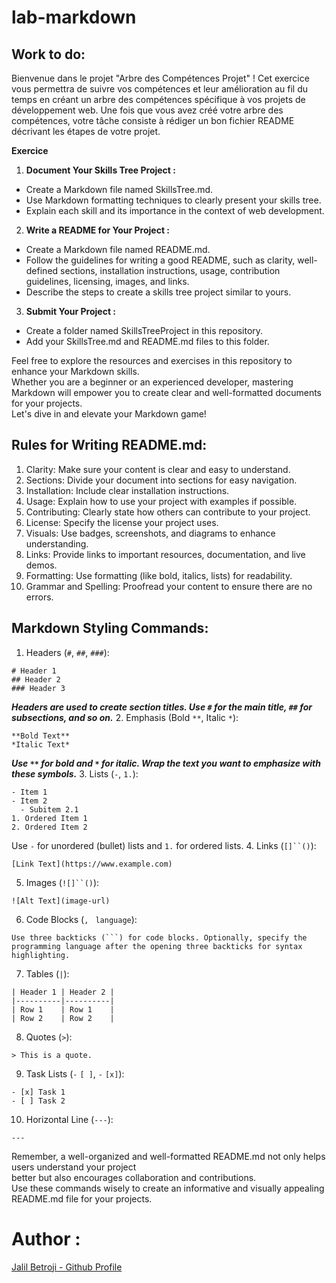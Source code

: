 # lab-markdown
## Work to do: 
Bienvenue dans le projet "Arbre des Compétences Projet" ! Cet exercice vous permettra de suivre vos compétences et leur amélioration au fil du temps en créant un arbre des compétences spécifique à vos projets de développement web. Une fois que vous avez créé votre arbre des compétences, votre tâche consiste à rédiger un bon fichier README décrivant les étapes de votre projet.

**Exercice**
1. **Document Your Skills Tree Project :**

  - Create a Markdown file named SkillsTree.md.
  - Use Markdown formatting techniques to clearly present your skills tree.
  - Explain each skill and its importance in the context of web development.
2. **Write a README for Your Project :**

  - Create a Markdown file named README.md.
  - Follow the guidelines for writing a good README, such as clarity, well-defined sections, installation instructions, usage, contribution guidelines, licensing, images, and links.
  - Describe the steps to create a skills tree project similar to yours.
3. **Submit Your Project :**

  - Create a folder named SkillsTreeProject in this repository.
  - Add your SkillsTree.md and README.md files to this folder.


Feel free to explore the resources and exercises in this repository to enhance your Markdown skills.<br> Whether you are a beginner or an experienced developer, mastering Markdown will empower you to create clear and well-formatted documents for your projects.<br> Let's dive in and elevate your Markdown game!<br>

## Rules for Writing README.md:
1. Clarity: Make sure your content is clear and easy to understand.
2. Sections: Divide your document into sections for easy navigation.
3. Installation: Include clear installation instructions.
4. Usage: Explain how to use your project with examples if possible.
5. Contributing: Clearly state how others can contribute to your project.
6. License: Specify the license your project uses.
7. Visuals: Use badges, screenshots, and diagrams to enhance understanding.
8. Links: Provide links to important resources, documentation, and live demos.
9. Formatting: Use formatting (like bold, italics, lists) for readability.
10. Grammar and Spelling: Proofread your content to ensure there are no errors.
## Markdown Styling Commands:
1. Headers (`#`, `##`, `###`):
```
# Header 1
## Header 2
### Header 3
```
***Headers are used to create section titles. Use `#` for the main title, `##` for subsections, and so on.***
2. Emphasis (Bold `**`, Italic `*`):

```
**Bold Text**
*Italic Text*
```
***Use `**` for bold and `*` for italic. Wrap the text you want to emphasize with these symbols.***
3. Lists (`-`, `1.`):

```
- Item 1
- Item 2
  - Subitem 2.1
1. Ordered Item 1
2. Ordered Item 2
```
Use `-` for unordered (bullet) lists and `1.` for ordered lists.
4. Links (`[]``()`):
```
[Link Text](https://www.example.com)
```

5. Images (`![]``()`):
```
![Alt Text](image-url)
```
6. Code Blocks (`,` ` language`):
```
Use three backticks (```) for code blocks. Optionally, specify the programming language after the opening three backticks for syntax highlighting.

```

7. Tables (`|`):
```
| Header 1 | Header 2 |
|----------|----------|
| Row 1    | Row 1    |
| Row 2    | Row 2    |
```
8. Quotes  (`>`):
```
> This is a quote.
```
9. Task Lists (`-` `[ ]`, `-` `[x]`):
```
- [x] Task 1
- [ ] Task 2
```

10. Horizontal Line (`---`):
```
---
```
Remember, a well-organized and well-formatted README.md not only helps users understand your project<br> better but also encourages collaboration and contributions.<br> Use these commands wisely to create an informative and visually appealing README.md file for your projects.
# Author :
[Jalil Betroji - Github Profile](https://github.com/Jalil-Betroji)
